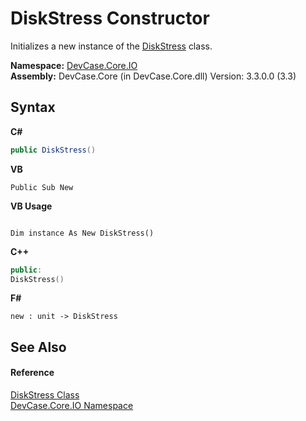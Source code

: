 # DiskStress Constructor 
 

Initializes a new instance of the <a href="T_DevCase_Core_IO_DiskStress">DiskStress</a> class.

**Namespace:**&nbsp;<a href="N_DevCase_Core_IO">DevCase.Core.IO</a><br />**Assembly:**&nbsp;DevCase.Core (in DevCase.Core.dll) Version: 3.3.0.0 (3.3)

## Syntax

**C#**<br />
``` C#
public DiskStress()
```

**VB**<br />
``` VB
Public Sub New
```

**VB Usage**<br />
``` VB Usage

Dim instance As New DiskStress()
```

**C++**<br />
``` C++
public:
DiskStress()
```

**F#**<br />
``` F#
new : unit -> DiskStress
```


## See Also


#### Reference
<a href="T_DevCase_Core_IO_DiskStress">DiskStress Class</a><br /><a href="N_DevCase_Core_IO">DevCase.Core.IO Namespace</a><br />